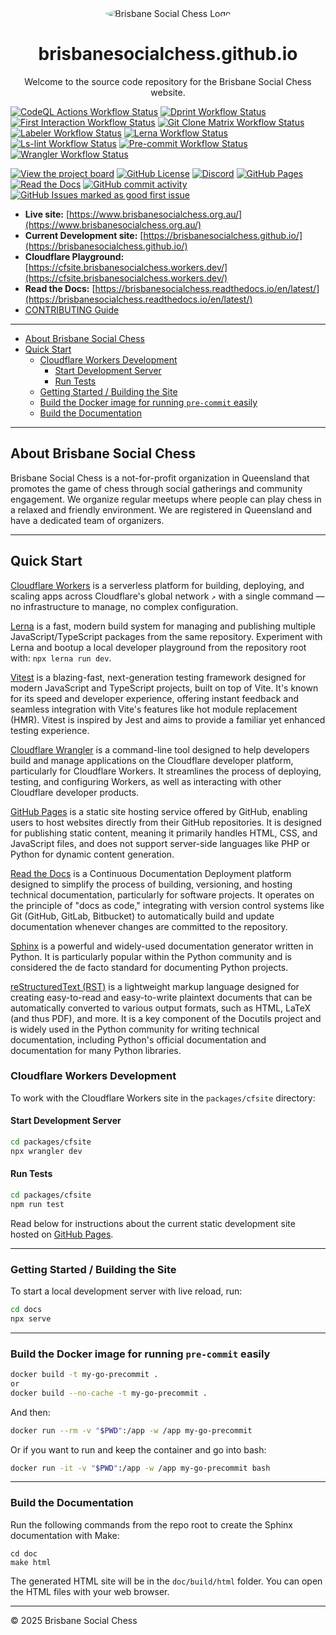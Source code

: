 <div align="center">
  <img src="https://avatars.githubusercontent.com/u/61562340?s=400&v=4" alt="Brisbane Social Chess Logo" style="border-radius: 50%;">
  <h1>brisbanesocialchess.github.io</h1>

Welcome to the source code repository for the Brisbane Social Chess website.

</div>

[![CodeQL Actions Workflow Status](https://img.shields.io/github/actions/workflow/status/brisbanesocialchess/brisbanesocialchess.github.io/.github%2Fworkflows%2Fcodeql.yml?label=codeql)](https://github.com/brisbanesocialchess/brisbanesocialchess.github.io/actions/workflows/codeql.yml)
[![Dprint Workflow Status](https://img.shields.io/github/actions/workflow/status/brisbanesocialchess/brisbanesocialchess.github.io/.github%2Fworkflows%2Fdprint.yml?label=dprint)](https://github.com/brisbanesocialchess/brisbanesocialchess.github.io/actions/workflows/dprint.yml)
[![First Interaction Workflow Status](https://img.shields.io/github/actions/workflow/status/brisbanesocialchess/brisbanesocialchess.github.io/.github%2Fworkflows%2Ffirst-interaction.yml?label=first-interaction)](https://github.com/brisbanesocialchess/brisbanesocialchess.github.io/actions/workflows/first-interaction.yml)
[![Git Clone Matrix Workflow Status](https://img.shields.io/github/actions/workflow/status/brisbanesocialchess/brisbanesocialchess.github.io/.github%2Fworkflows%2Fgit-clone-matrix.yml?label=git-clone-matrix)](https://github.com/brisbanesocialchess/brisbanesocialchess.github.io/actions/workflows/git-clone-matrix.yml)
[![Labeler Workflow Status](https://img.shields.io/github/actions/workflow/status/brisbanesocialchess/brisbanesocialchess.github.io/.github%2Fworkflows%2Flabeler.yml?label=labeler)](https://github.com/brisbanesocialchess/brisbanesocialchess.github.io/actions/workflows/labeler.yml)
[![Lerna Workflow Status](https://img.shields.io/github/actions/workflow/status/brisbanesocialchess/brisbanesocialchess.github.io/.github%2Fworkflows%2Flerna.yml?label=lerna)](https://github.com/brisbanesocialchess/brisbanesocialchess.github.io/actions/workflows/lerna.yml)
[![Ls-lint Workflow Status](https://img.shields.io/github/actions/workflow/status/brisbanesocialchess/brisbanesocialchess.github.io/.github%2Fworkflows%2Fls-lint.yml?label=ls-lint)](https://github.com/brisbanesocialchess/brisbanesocialchess.github.io/actions/workflows/ls-lint.yml)
[![Pre-commit Workflow Status](https://img.shields.io/github/actions/workflow/status/brisbanesocialchess/brisbanesocialchess.github.io/.github%2Fworkflows%2Fpre-commit.yml?label=pre-commit)](https://github.com/brisbanesocialchess/brisbanesocialchess.github.io/actions/workflows/pre-commit.yml)
[![Wrangler Workflow Status](https://img.shields.io/github/actions/workflow/status/brisbanesocialchess/brisbanesocialchess.github.io/.github%2Fworkflows%2Fwrangler.yml?label=wrangler)](https://github.com/brisbanesocialchess/brisbanesocialchess.github.io/actions/workflows/wrangler.yml)

[![View the project board](https://img.shields.io/badge/view_the_project_board-purple)](https://github.com/orgs/brisbanesocialchess/projects/1/)
[![GitHub License](https://img.shields.io/github/license/brisbanesocialchess/brisbanesocialchess.github.io)](LICENSE)
[![Discord](https://img.shields.io/discord/1299539471964049448?label=Discord)](https://discord.com/invite/JWBKhQmzvD)
[![GitHub Pages](https://img.shields.io/website?url=https%3A%2F%2Fbrisbanesocialchess.github.io&label=github-pages)](https://brisbanesocialchess.github.io)
[![Read the Docs](https://img.shields.io/website?url=https%3A%2F%2Fbrisbanesocialchess.readthedocs.io%2Fen%2Flatest%2F&label=read-the-docs)](https://brisbanesocialchess.readthedocs.io/en/latest/)
[![GitHub commit activity](https://img.shields.io/github/commit-activity/w/brisbanesocialchess/brisbanesocialchess.github.io)](https://github.com/brisbanesocialchess/brisbanesocialchess.github.io/graphs/commit-activity)
[![GitHub Issues marked as good first issue](https://img.shields.io/github/issues/brisbanesocialchess/brisbanesocialchess.github.io/good%20first%20issue?color=%237057ff)](https://github.com/brisbanesocialchess/brisbanesocialchess.github.io/issues?q=is%3Aissue%20state%3Aopen%20label%3A%22good%20first%20issue%22)

- **Live site:** [https://www.brisbanesocialchess.org.au/](https://www.brisbanesocialchess.org.au/)
- **Current Development site:** [https://brisbanesocialchess.github.io/](https://brisbanesocialchess.github.io/)
- **Cloudflare Playground:** [https://cfsite.brisbanesocialchess.workers.dev/](https://cfsite.brisbanesocialchess.workers.dev/)
- **Read the Docs:** [https://brisbanesocialchess.readthedocs.io/en/latest/](https://brisbanesocialchess.readthedocs.io/en/latest/)
- [CONTRIBUTING Guide](CONTRIBUTING.md)

---

<!-- START doctoc generated TOC please keep comment here to allow auto update -->
<!-- DON'T EDIT THIS SECTION, INSTEAD RE-RUN doctoc TO UPDATE -->

- [About Brisbane Social Chess](#about-brisbane-social-chess)
- [Quick Start](#quick-start)
  - [Cloudflare Workers Development](#cloudflare-workers-development)
    - [Start Development Server](#start-development-server)
    - [Run Tests](#run-tests)
  - [Getting Started / Building the Site](#getting-started--building-the-site)
  - [Build the Docker image for running `pre-commit` easily](#build-the-docker-image-for-running-pre-commit-easily)
  - [Build the Documentation](#build-the-documentation)

<!-- END doctoc generated TOC please keep comment here to allow auto update -->

---

## About Brisbane Social Chess

Brisbane Social Chess is a not-for-profit organization in Queensland that promotes the game of chess through social gatherings and community engagement.
We organize regular meetups where people can play chess in a relaxed and friendly environment.
We are registered in Queensland and have a dedicated team of organizers.

---

## Quick Start

[Cloudflare Workers](https://developers.cloudflare.com/workers/) is a serverless platform for building, deploying, and scaling apps across Cloudflare's global network `↗` with a single command — no infrastructure to manage, no complex configuration.

[Lerna](https://lerna.js.org/) is a fast, modern build system for managing and publishing multiple JavaScript/TypeScript packages from the same repository.
Experiment with Lerna and bootup a local developer playground from the repository root with: `npx lerna run dev`.

[Vitest](https://vitest.dev/) is a blazing-fast, next-generation testing framework designed for modern JavaScript and TypeScript projects, built on top of Vite. It's known for its speed and developer experience, offering instant feedback and seamless integration with Vite's features like hot module replacement (HMR). Vitest is inspired by Jest and aims to provide a familiar yet enhanced testing experience.

[Cloudflare Wrangler](https://developers.cloudflare.com/workers/wrangler/) is a command-line tool designed to help developers build and manage applications on the Cloudflare developer platform, particularly for Cloudflare Workers. It streamlines the process of deploying, testing, and configuring Workers, as well as interacting with other Cloudflare developer products.

[GitHub Pages](https://pages.github.com/) is a static site hosting service offered by GitHub, enabling users to host websites directly from their GitHub repositories. It is designed for publishing static content, meaning it primarily handles HTML, CSS, and JavaScript files, and does not support server-side languages like PHP or Python for dynamic content generation.

[Read the Docs](https://about.readthedocs.com/) is a Continuous Documentation Deployment platform designed to simplify the process of building, versioning, and hosting technical documentation, particularly for software projects. It operates on the principle of "docs as code," integrating with version control systems like Git (GitHub, GitLab, Bitbucket) to automatically build and update documentation whenever changes are committed to the repository.

[Sphinx](https://www.sphinx-doc.org/en/master/) is a powerful and widely-used documentation generator written in Python. It is particularly popular within the Python community and is considered the de facto standard for documenting Python projects.

[reStructuredText (RST)](https://www.sphinx-doc.org/en/master/usage/restructuredtext/basics.html) is a lightweight markup language designed for creating easy-to-read and easy-to-write plaintext documents that can be automatically converted to various output formats, such as HTML, LaTeX (and thus PDF), and more. It is a key component of the Docutils project and is widely used in the Python community for writing technical documentation, including Python's official documentation and documentation for many Python libraries.

### Cloudflare Workers Development

To work with the Cloudflare Workers site in the `packages/cfsite` directory:

#### Start Development Server

```bash
cd packages/cfsite
npx wrangler dev
```

#### Run Tests

```bash
cd packages/cfsite
npm run test
```

Read below for instructions about the current static development site hosted on [GitHub Pages](https://pages.github.com/).

---

### Getting Started / Building the Site

To start a local development server with live reload, run:

```bash
cd docs
npx serve
```

---

### Build the Docker image for running `pre-commit` easily

```bash
docker build -t my-go-precommit .
or
docker build --no-cache -t my-go-precommit .
```

And then:

```bash
docker run --rm -v "$PWD":/app -w /app my-go-precommit
```

Or if you want to run and keep the container and go into bash:

```bash
docker run -it -v "$PWD":/app -w /app my-go-precommit bash
```

---

### Build the Documentation

Run the following commands from the repo root to create the Sphinx documentation with Make:

```shell
cd doc
make html
```

The generated HTML site will be in the `doc/build/html` folder.
You can open the HTML files with your web browser.

---

© 2025 Brisbane Social Chess

